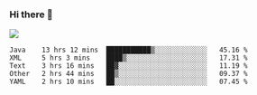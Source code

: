 ### Hi there 👋
![](https://github-readme-stats.vercel.app/api?username=tuichenchuxin)
<!--START_SECTION:waka-->
```text
Java    13 hrs 12 mins  ███████████▒░░░░░░░░░░░░░   45.16 % 
XML     5 hrs 3 mins    ████▒░░░░░░░░░░░░░░░░░░░░   17.31 % 
Text    3 hrs 16 mins   ██▓░░░░░░░░░░░░░░░░░░░░░░   11.19 % 
Other   2 hrs 44 mins   ██▒░░░░░░░░░░░░░░░░░░░░░░   09.37 % 
YAML    2 hrs 10 mins   ██░░░░░░░░░░░░░░░░░░░░░░░   07.45 % 
```
<!--END_SECTION:waka-->
